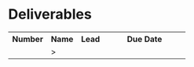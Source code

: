 # Deliverables

<table class="style-1" style="height: 174px;" width="425">
<tbody>
<tr>
<th>Number</th>
<th>Name</th>
<th>Lead</th>
<th style="min-width: 150px;">Due Date</th>
</tr>
<tr>
<td></td>
<td>></td>
<td></td>
<td></td>
</tr>
<!-- 
<tr>
<td>D3.3</td>
<td><a href="https://cssr4africa.github.io/deliverables/CSSR4Africa_Deliverable_D3.3.pdf">Software Installation Manual</a></td>
<td>CMU-Africa</td>
<td>01/10/2023</td>
</tr>
-->
</tbody>
</table>
